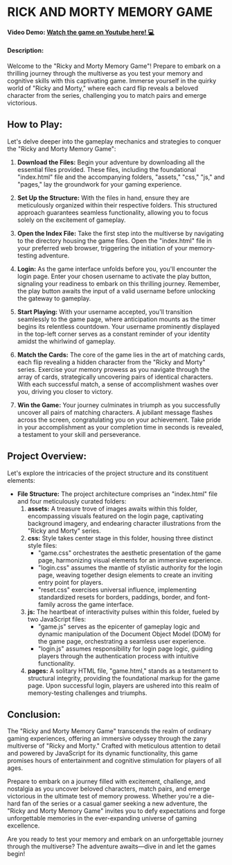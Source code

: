 # RICK AND MORTY MEMORY GAME
#### Video Demo: [Watch the game on Youtube here! :computer:](https://www.youtube.com/watch?v=1szWUNK40HY)
#### Description:

Welcome to the "Ricky and Morty Memory Game"! Prepare to embark on a thrilling journey through the multiverse as you test your memory and cognitive skills with this captivating game. Immerse yourself in the quirky world of "Ricky and Morty," where each card flip reveals a beloved character from the series, challenging you to match pairs and emerge victorious.

## How to Play:

Let's delve deeper into the gameplay mechanics and strategies to conquer the "Ricky and Morty Memory Game":

1. **Download the Files:** Begin your adventure by downloading all the essential files provided. These files, including the foundational "index.html" file and the accompanying folders, "assets," "css," "js," and "pages," lay the groundwork for your gaming experience.

2. **Set Up the Structure:** With the files in hand, ensure they are meticulously organized within their respective folders. This structured approach guarantees seamless functionality, allowing you to focus solely on the excitement of gameplay.

3. **Open the Index File:** Take the first step into the multiverse by navigating to the directory housing the game files. Open the "index.html" file in your preferred web browser, triggering the initiation of your memory-testing adventure.

4. **Login:** As the game interface unfolds before you, you'll encounter the login page. Enter your chosen username to activate the play button, signaling your readiness to embark on this thrilling journey. Remember, the play button awaits the input of a valid username before unlocking the gateway to gameplay.

5. **Start Playing:** With your username accepted, you'll transition seamlessly to the game page, where anticipation mounts as the timer begins its relentless countdown. Your username prominently displayed in the top-left corner serves as a constant reminder of your identity amidst the whirlwind of gameplay.

6. **Match the Cards:** The core of the game lies in the art of matching cards, each flip revealing a hidden character from the "Ricky and Morty" series. Exercise your memory prowess as you navigate through the array of cards, strategically uncovering pairs of identical characters. With each successful match, a sense of accomplishment washes over you, driving you closer to victory.

7. **Win the Game:** Your journey culminates in triumph as you successfully uncover all pairs of matching characters. A jubilant message flashes across the screen, congratulating you on your achievement. Take pride in your accomplishment as your completion time in seconds is revealed, a testament to your skill and perseverance.

## Project Overview:

Let's explore the intricacies of the project structure and its constituent elements:

- **File Structure:** The project architecture comprises an "index.html" file and four meticulously curated folders:
  1. **assets:** A treasure trove of images awaits within this folder, encompassing visuals featured on the login page, captivating background imagery, and endearing character illustrations from the "Ricky and Morty" series.
  2. **css:** Style takes center stage in this folder, housing three distinct style files:
     - "game.css" orchestrates the aesthetic presentation of the game page, harmonizing visual elements for an immersive experience.
     - "login.css" assumes the mantle of stylistic authority for the login page, weaving together design elements to create an inviting entry point for players.
     - "reset.css" exercises universal influence, implementing standardized resets for borders, paddings, border, and font-family across the game interface.
  3. **js:** The heartbeat of interactivity pulses within this folder, fueled by two JavaScript files:
     - "game.js" serves as the epicenter of gameplay logic and dynamic manipulation of the Document Object Model (DOM) for the game page, orchestrating a seamless user experience.
     - "login.js" assumes responsibility for login page logic, guiding players through the authentication process with intuitive functionality.
  4. **pages:** A solitary HTML file, "game.html," stands as a testament to structural integrity, providing the foundational markup for the game page. Upon successful login, players are ushered into this realm of memory-testing challenges and triumphs.

## Conclusion:

The "Ricky and Morty Memory Game" transcends the realm of ordinary gaming experiences, offering an immersive odyssey through the zany multiverse of "Ricky and Morty." Crafted with meticulous attention to detail and powered by JavaScript for its dynamic functionality, this game promises hours of entertainment and cognitive stimulation for players of all ages.

Prepare to embark on a journey filled with excitement, challenge, and nostalgia as you uncover beloved characters, match pairs, and emerge victorious in the ultimate test of memory prowess. Whether you're a die-hard fan of the series or a casual gamer seeking a new adventure, the "Ricky and Morty Memory Game" invites you to defy expectations and forge unforgettable memories in the ever-expanding universe of gaming excellence.

Are you ready to test your memory and embark on an unforgettable journey through the multiverse? The adventure awaits—dive in and let the games begin!
